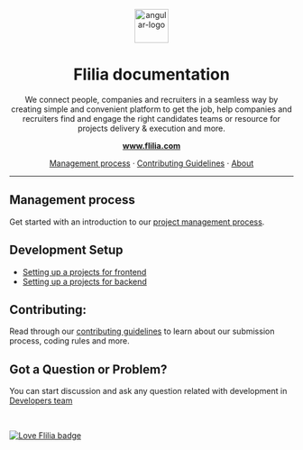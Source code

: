 <p align="center">
    <img src="images/main-logo-orange.png" alt="angular-logo" width="60px" height="60px"/>
</p>

<h1 align="center">Flilia documentation</h1>

<p align="center">
        We connect people, companies and recruiters in a seamless way by creating simple and
        convenient platform to get the job, help companies and recruiters find and engage
        the right candidates teams or resource for projects delivery & execution and more.
</p>

<p align="center">
    <a href="https://flilia.com"><strong>www.flilia.com</strong></a>
</p>

<p align="center">
  <a href="PROJECT-MANAGEMENT-PROCESS.md">Management process</a>
  ·
  <a href="CONTRIBUTING.md">Contributing Guidelines</a>
  ·
  <a href="https://about.flilia.com/">About</a>
</p>

<hr> 

## Management process
Get started with an introduction to our [project management process][project-management-process].

## Development Setup
- [Setting up a projects for frontend][frontend-setting-up]
- [Setting up a projects for backend][backend-setting-up]

## Contributing:
Read through our [contributing guidelines][contributing] to learn about our submission process, coding rules and more.

## Got a Question or Problem?
You can start discussion and ask any question related with development in [Developers team][developers-team] 

<br>

[![Love Flilia badge](https://img.shields.io/badge/flilia-love-orange)](https://flilia.com)

#
[project-management-process]: PROJECT-MANAGEMENT-PROCESS.md
[frontend-setting-up]: frontend/FRONTEND-SETTING-UP.md
[backend-setting-up]: backend/BACKEND-SETTING-UP.md
[contributing]: CONTRIBUTING.md
[developers-team]: https://github.com/orgs/flilia/teams/developers-team
